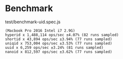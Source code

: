 # Benchmark

test/benchmark-uid.spec.js

```
(Macbook Pro 2016 Intel i7 2.9G)
hyperid x 1,488,114 ops/sec ±4.07% (82 runs sampled)
shortid x 43,894 ops/sec ±3.94% (77 runs sampled)
uniqid x 753,004 ops/sec ±3.53% (77 runs sampled)
uuid x 6,259 ops/sec ±3.24% (81 runs sampled)
nanoid x 812,597 ops/sec ±3.62% (77 runs sampled)
```

